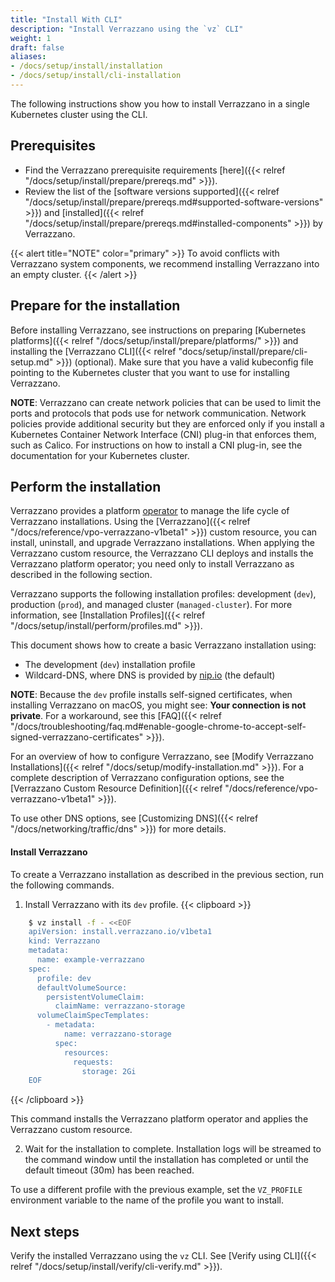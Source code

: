```yaml
---
title: "Install With CLI"
description: "Install Verrazzano using the `vz` CLI"
weight: 1
draft: false
aliases:
- /docs/setup/install/installation
- /docs/setup/install/cli-installation
---
```


The following instructions show you how to install Verrazzano in a
single Kubernetes cluster using the CLI.

## Prerequisites

- Find the Verrazzano prerequisite requirements [here]({{< relref "/docs/setup/install/prepare/prereqs.md" >}}).
- Review the list of the [software versions supported]({{< relref "/docs/setup/install/prepare/prereqs.md#supported-software-versions" >}}) and [installed]({{< relref "/docs/setup/install/prepare/prereqs.md#installed-components" >}}) by Verrazzano.

{{< alert title="NOTE" color="primary" >}}
To avoid conflicts with Verrazzano system components, we recommend installing Verrazzano into an empty cluster.
{{< /alert >}}

## Prepare for the installation

Before installing Verrazzano, see instructions on preparing [Kubernetes platforms]({{< relref "/docs/setup/install/prepare/platforms/" >}}) and installing the [Verrazzano CLI]({{< relref "docs/setup/install/prepare/cli-setup.md" >}}) (optional).
Make sure that you have a valid kubeconfig file pointing to the Kubernetes cluster that you want to use for installing Verrazzano.

**NOTE**: Verrazzano can create network policies that can be used to limit the ports and protocols that pods use for network communication. Network policies provide additional security but they are enforced only if you install a Kubernetes Container Network Interface (CNI) plug-in that enforces them, such as Calico. For instructions on how to install a CNI plug-in, see the documentation for your Kubernetes cluster.

## Perform the installation

Verrazzano provides a platform [operator](https://kubernetes.io/docs/concepts/extend-kubernetes/operator/)
to manage the life cycle of Verrazzano installations.  Using the [Verrazzano]({{< relref "/docs/reference/vpo-verrazzano-v1beta1" >}})
custom resource, you can install, uninstall, and upgrade Verrazzano installations. When applying the Verrazzano custom resource, the Verrazzano CLI deploys and installs the Verrazzano platform operator; you need only to install Verrazzano as described in the following section.

Verrazzano supports the following installation profiles:  development (`dev`), production (`prod`), and
managed cluster (`managed-cluster`).  For more information, see
[Installation Profiles]({{< relref "/docs/setup/install/perform/profiles.md"  >}}).

This document shows how to create a basic Verrazzano installation using:

* The development (`dev`) installation profile
* Wildcard-DNS, where DNS is provided by [nip.io](https://nip.io) (the default)

**NOTE**: Because the `dev` profile installs self-signed certificates, when installing Verrazzano on macOS, you might see: **Your connection is not private**. For a workaround, see this [FAQ]({{< relref "/docs/troubleshooting/faq.md#enable-google-chrome-to-accept-self-signed-verrazzano-certificates" >}}).

For an overview of how to configure Verrazzano, see [Modify Verrazzano Installations]({{< relref "/docs/setup/modify-installation.md" >}}).
For a complete description of Verrazzano configuration options, see the
[Verrazzano Custom Resource Definition]({{< relref "/docs/reference/vpo-verrazzano-v1beta1" >}}).

To use other DNS options, see [Customizing DNS]({{< relref "/docs/networking/traffic/dns" >}}) for more details.

#### Install Verrazzano

To create a Verrazzano installation as described in the previous section, run the following commands.

1. Install Verrazzano with its `dev` profile.
{{< clipboard >}}
```bash
    $ vz install -f - <<EOF
    apiVersion: install.verrazzano.io/v1beta1
    kind: Verrazzano
    metadata:
      name: example-verrazzano
    spec:
      profile: dev
      defaultVolumeSource:
        persistentVolumeClaim:
          claimName: verrazzano-storage
      volumeClaimSpecTemplates:
        - metadata:
            name: verrazzano-storage
          spec:
            resources:
              requests:
                storage: 2Gi
    EOF
```
{{< /clipboard >}}

This command installs the Verrazzano platform operator and applies the Verrazzano custom resource.

2. Wait for the installation to complete.
   Installation logs will be streamed to the command window until the installation has completed
   or until the default timeout (30m) has been reached.

To use a different profile with the previous example, set the `VZ_PROFILE` environment variable to the name of the profile you want to install.

## Next steps

Verify the installed Verrazzano using the `vz` CLI. See [Verify using CLI]({{< relref "/docs/setup/install/verify/cli-verify.md" >}}).
